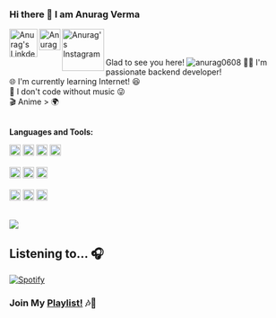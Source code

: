 ### Hi there 👋 I am Anurag Verma
<a href="https://www.linkedin.com/in/anurag-verma-ba6718169/">
  <img align="left" alt="Anurag's LinkdeIN" width="50px" src="https://s10.gifyu.com/images/372102050_LINKEDIN_ICON_TRANSPARENT_400.gif" />
</a>
<a href="https://leetcode.com/anurag0608/">
  <img align="left" alt="Anurag's Leetcode" width="38px" src="https://cdn.iconscout.com/icon/free/png-256/leetcode-3521542-2944960.png" />
</a>
<a href="https://www.instagram.com/anurag_verma004/">
  <img align="left" alt="Anurag's Instagram" width="75px" src="https://thumbs.gfycat.com/ScaredTartFunnelweaverspider-size_restricted.gif" />
</a>
<br />
<br />
<br /> Glad to see you here! 
<img src="https://komarev.com/ghpvc/?username=anurag0608&label=Profile%20views&color=ce9927&style=flat" alt="anurag0608" />
🧑‍💻 I'm passionate backend developer!<br />
🌐 I'm currently learning Internet! 😆  <br />
🎵 I don't code without music 😜 <br />
🎬 Anime > 🌍 <br />
<br />

**Languages and Tools:**  

<code><img height="20" src="https://img.shields.io/badge/JavaScript-323330?style=for-the-badge&logo=javascript&logoColor=F7DF1E"></code>
<code><img height="20" src="https://img.shields.io/badge/Node.js-339933?style=for-the-badge&logo=nodedotjs&logoColor=white"></code>
<code><img height="20" src="https://img.shields.io/badge/Java-ED8B00?style=for-the-badge&logo=java&logoColor=white"></code>
<code><img height="20" src="https://img.shields.io/badge/Express.js-000000?style=for-the-badge&logo=express&logoColor=white"></code>
<br />
<br />
<code><img height="20" src="https://img.shields.io/badge/HTML5-E34F26?style=for-the-badge&logo=html5&logoColor=white"></code>
<code><img height="20" src="https://img.shields.io/badge/CSS3-1572B6?style=for-the-badge&logo=css3&logoColor=white"></code>
<code><img height="20" src="https://img.shields.io/badge/C%23-239120?style=for-the-badge&logo=c-sharp&logoColor=white"></code>
<br />
<br />
<code><img height="20" src="https://img.shields.io/badge/MongoDB-white?style=for-the-badge&logo=mongodb&logoColor=4EA94B"></code>
<code><img height="20" src="https://img.shields.io/badge/MySQL-00000F?style=for-the-badge&logo=mysql&logoColor=white"></code>
<code><img height="20" src="https://img.shields.io/badge/GraphQl-E10098?style=for-the-badge&logo=graphql&logoColor=white"></code>
<br />
<br />
<!-- <img src="https://github-readme-stats.vercel.app/api/top-langs/?username=anurag0608"> -->
<img src="https://github-readme-stats.vercel.app/api?username=anurag0608">

## Listening to... 🎧
[![Spotify](https://novatorem-rho-one.vercel.app/api/spotify)](https://open.spotify.com/user/vkgdlac0e3oesnsbj2vlhectz)
<br/>
### Join My [Playlist!](https://open.spotify.com/playlist/3LUEKIxNZVY1U4JQAzjYzG?si=6800ae8809c24c4b) 🎶🎵
<!--
**anurag0608/anurag0608** is a ✨ _special_ ✨ repository because its `README.md` (this file) appears on your GitHub profile.

Here are some ideas to get you started:

- 🔭 I’m currently working on ...
- 🌱 I’m currently learning ...
- 👯 I’m looking to collaborate on ...
- 🤔 I’m looking for help with ...
- 💬 Ask me about ...
- 📫 How to reach me: ...
- 😄 Pronouns: ...
- ⚡ Fun fact: ...
-->
